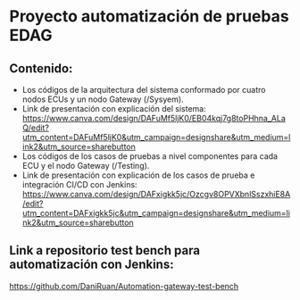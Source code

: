 # Proyecto automatización de pruebas EDAG

## Contenido:
- Los códigos de la arquitectura del sistema conformado por cuatro nodos ECUs y un nodo Gateway (/Sysyem).
- Link de presentación con explicación del sistema: https://www.canva.com/design/DAFuMf5ljK0/EB04kqj7g8toPHhna_ALaQ/edit?utm_content=DAFuMf5ljK0&utm_campaign=designshare&utm_medium=link2&utm_source=sharebutton
- Los códigos de los casos de pruebas a nivel componentes para cada ECU y el nodo Gateway (/Testing).
- Link de presentación con explicación de los casos de prueba e integración CI/CD con Jenkins: https://www.canva.com/design/DAFxigkk5jc/Ozcgv8OPVXbnlSszxhiE8A/edit?utm_content=DAFxigkk5jc&utm_campaign=designshare&utm_medium=link2&utm_source=sharebutton

## Link a repositorio test bench para automatización con Jenkins:  
https://github.com/DaniRuan/Automation-gateway-test-bench
